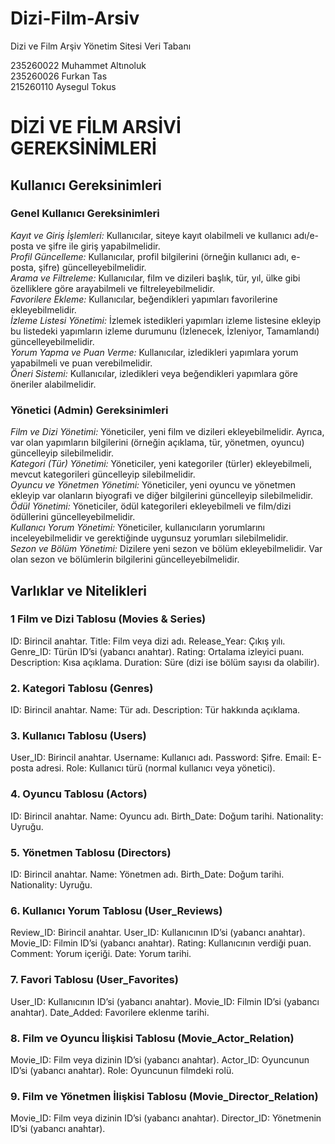 # Dizi-Film-Arsiv
Dizi ve Film Arşiv Yönetim Sitesi Veri Tabanı  

235260022 Muhammet Altınoluk  
235260026 Furkan Tas  
215260110 Aysegul Tokus  



      
# DİZİ VE FİLM ARSİVİ GEREKSİNİMLERİ
## Kullanıcı Gereksinimleri
### Genel Kullanıcı Gereksinimleri
*Kayıt ve Giriş İşlemleri:* Kullanıcılar, siteye kayıt olabilmeli ve kullanıcı adı/e-posta ve şifre ile giriş yapabilmelidir.  
*Profil Güncelleme:* Kullanıcılar, profil bilgilerini (örneğin kullanıcı adı, e-posta, şifre) güncelleyebilmelidir.  
*Arama ve Filtreleme:* Kullanıcılar, film ve dizileri başlık, tür, yıl, ülke gibi özelliklere göre arayabilmeli ve filtreleyebilmelidir.  
*Favorilere Ekleme:* Kullanıcılar, beğendikleri yapımları favorilerine ekleyebilmelidir.  
*İzleme Listesi Yönetimi:* İzlemek istedikleri yapımları izleme listesine ekleyip bu listedeki yapımların izleme durumunu (İzlenecek, İzleniyor, Tamamlandı) güncelleyebilmelidir.  
*Yorum Yapma ve Puan Verme:* Kullanıcılar, izledikleri yapımlara yorum yapabilmeli ve puan verebilmelidir.  
*Öneri Sistemi:* Kullanıcılar, izledikleri veya beğendikleri yapımlara göre öneriler alabilmelidir.


### Yönetici (Admin) Gereksinimleri  
*Film ve Dizi Yönetimi:* Yöneticiler, yeni film ve dizileri ekleyebilmelidir. Ayrıca, var olan yapımların bilgilerini (örneğin açıklama, tür, yönetmen, oyuncu) güncelleyip silebilmelidir.  
*Kategori (Tür) Yönetimi:* Yöneticiler, yeni kategoriler (türler) ekleyebilmeli, mevcut kategorileri güncelleyip silebilmelidir.  
*Oyuncu ve Yönetmen Yönetimi:* Yöneticiler, yeni oyuncu ve yönetmen ekleyip var olanların biyografi ve diğer bilgilerini güncelleyip silebilmelidir.  
*Ödül Yönetimi:* Yöneticiler, ödül kategorileri ekleyebilmeli ve film/dizi ödüllerini güncelleyebilmelidir.  
*Kullanıcı Yorum Yönetimi:* Yöneticiler, kullanıcıların yorumlarını inceleyebilmelidir ve gerektiğinde uygunsuz yorumları silebilmelidir.  
*Sezon ve Bölüm Yönetimi:* Dizilere yeni sezon ve bölüm ekleyebilmelidir. Var olan sezon ve bölümlerin bilgilerini güncelleyebilmelidir.  
## Varlıklar ve Nitelikleri
### 1 Film ve Dizi Tablosu (Movies & Series)
ID: Birincil anahtar.
Title: Film veya dizi adı.
Release_Year: Çıkış yılı.
Genre_ID: Türün ID’si (yabancı anahtar).
Rating: Ortalama izleyici puanı.
Description: Kısa açıklama.
Duration: Süre (dizi ise bölüm sayısı da olabilir).
### 2. Kategori Tablosu (Genres)
ID: Birincil anahtar.
Name: Tür adı.
Description: Tür hakkında açıklama.
### 3. Kullanıcı Tablosu (Users)
User_ID: Birincil anahtar.
Username: Kullanıcı adı.
Password: Şifre.
Email: E-posta adresi.
Role: Kullanıcı türü (normal kullanıcı veya yönetici).
### 4. Oyuncu Tablosu (Actors)
ID: Birincil anahtar.
Name: Oyuncu adı.
Birth_Date: Doğum tarihi.
Nationality: Uyruğu.
### 5. Yönetmen Tablosu (Directors)
ID: Birincil anahtar.
Name: Yönetmen adı.
Birth_Date: Doğum tarihi.
Nationality: Uyruğu.
### 6. Kullanıcı Yorum Tablosu (User_Reviews)
Review_ID: Birincil anahtar.
User_ID: Kullanıcının ID’si (yabancı anahtar).
Movie_ID: Filmin ID’si (yabancı anahtar).
Rating: Kullanıcının verdiği puan.
Comment: Yorum içeriği.
Date: Yorum tarihi.
### 7. Favori Tablosu (User_Favorites)
User_ID: Kullanıcının ID’si (yabancı anahtar).
Movie_ID: Filmin ID’si (yabancı anahtar).
Date_Added: Favorilere eklenme tarihi.
### 8. Film ve Oyuncu İlişkisi Tablosu (Movie_Actor_Relation)
Movie_ID: Film veya dizinin ID’si (yabancı anahtar).
Actor_ID: Oyuncunun ID’si (yabancı anahtar).
Role: Oyuncunun filmdeki rolü.
### 9. Film ve Yönetmen İlişkisi Tablosu (Movie_Director_Relation)
Movie_ID: Film veya dizinin ID’si (yabancı anahtar).
Director_ID: Yönetmenin ID’si (yabancı anahtar).












